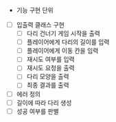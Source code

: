 - 기능 구현 단위
- [ ] 입출력 클래스 구현
  - [ ] 다리 건너기 게임 시작을 출력
  - [ ] 플레이어에게 다리의 길이를 입력
  - [ ] 플레이어에게 이동 칸을 입력
  - [ ] 재시도 여부를 입력
  - [ ] 재시도 요청을 출력
  - [ ] 다리 모양을 출력
  - [ ] 최종 결과를 출력
- [ ] 에러 정의
- [ ] 길이에 따라 다리 생성
- [ ] 성공 여부를 판별
